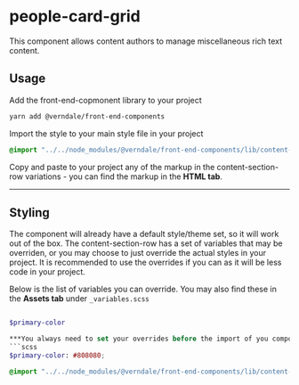 # people-card-grid
This component allows content authors to manage miscellaneous rich text content.

## Usage
Add the front-end-copmonent library to your project
```bash
yarn add @verndale/front-end-components
```

Import the style to your main style file in your project
```scss
@import "../../node_modules/@verndale/front-end-components/lib/content-section-row/styles";
```

Copy and paste to your project any of the markup in the content-section-row variations - you can find the markup in the **HTML tab**.

_________

## Styling
The component will already have a default style/theme set, so it will work out of the box.
The content-section-row has a set of variables that may be overriden, or you may choose to just override the actual styles in your project.
It is recommended to use the overrides if you can as it will be less code in your project.

Below is the list of variables you can override. You may also find these in the **Assets tab** under `_variables.scss`
```scss

$primary-color

***You always need to set your overrides before the import of you component - for example:***
```scss
$primary-color: #808080;

@import "../../node_modules/@verndale/front-end-components/lib/content-section-row/styles";
```
